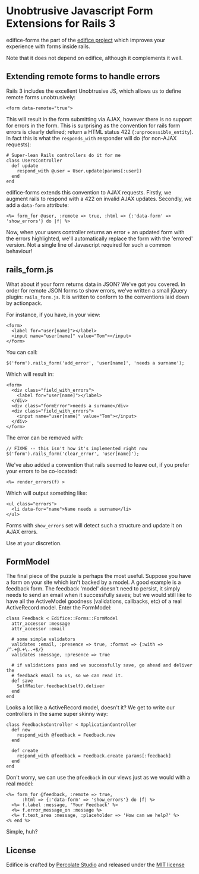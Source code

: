 Unobtrusive Javascript Form Extensions for Rails 3
==================================================

edifice-forms the part of the [edifice project](https://github.com/tmeasday/edifice) which improves your experience with forms inside rails.

Note that it does not depend on edifice, although it complements it well.

Extending remote forms to handle errors
---------------------------------------

Rails 3 includes the excellent Unobtrusive JS, which allows us to define remote forms unobtrusively:

    <form data-remote="true">

This will result in the form submitting via AJAX, however there is no support for errors in the form. This is surprising as the convention for rails form errors is clearly defined; return a HTML status 422 (`:unprocessible_entity`). In fact this is what the `responds_with` responder will do (for non-AJAX requests):

    # Super-lean Rails controllers do it for me
    class UsersController
      def update
        respond_with @user = User.update(params[:user])
      end
    end

edifice-forms extends this convention to AJAX requests. Firstly, we augment rails to respond with a 422 on invalid AJAX updates. Secondly, we add a `data-form` attribute:

    <%= form_for @user, :remote => true, :html => {:'data-form' => 'show_errors'} do |f| %>

Now, when your users controller returns an error + an updated form with the errors highlighted, we'll automatically replace the form with the 'errored' version. Not a single line of Javascript required for such a common behaviour!

rails_form.js
-------------

What about if your form returns data in JSON? We've got you covered. In order for remote JSON forms to show errors, we've written a small jQuery plugin: `rails_form.js`. It is written to conform to the conventions laid down by actionpack. 

For instance, if you have, in your view:

    <form>
      <label for="user[name]"></label>
      <input name="user[name]" value="Tom"></input>
    </form>
    
You can call:

    $('form').rails_form('add_error', 'user[name]', 'needs a surname');

Which will result in:

    <form>
      <div class="field_with_errors">
        <label for="user[name]"></label>
      </div>
      <div class="formError">needs a surname</div>
      <div class="field_with_errors">
        <input name="user[name]" value="Tom"></input>
      </div>
    </form>

The error can be removed with:
    
    // FIXME -- this isn't how it's implemented right now
    $('form').rails_form('clear_error', 'user[name]');

We've also added a convention that rails seemed to leave out, if you prefer your errors to be co-located:

    <%= render_errors(f) >
    
Which will output something like:

    <ul class="errors">
      <li data-for="name">Name needs a surname</li>
    </ul>

Forms with `show_errors` set will detect such a structure and update it on AJAX errors.

Use at your discretion.

FormModel
---------

The final piece of the puzzle is perhaps the most useful. Suppose you have a form on your site which isn't backed by a model. A good example is a feedback form. The feedback 'model' doesn't need to persist, it simply needs to send an email when it successfully saves; but we would still like to have all the ActiveModel goodness (validations, callbacks, etc) of a real ActiveRecord model. Enter the FormModel:

    class Feedback < Edifice::Forms::FormModel
      attr_accessor :message
      attr_accessor :email

      # some simple validators
      validates :email, :presence => true, :format => {:with => /^.+@.+\..+$/}
      validates :message, :presence => true
      
      # if validations pass and we successfully save, go ahead and deliver the 
      # feedback email to us, so we can read it.
      def save
        SelfMailer.feedback(self).deliver
      end
    end

Looks a lot like a ActiveRecord model, doesn't it? We get to write our controllers in the same super skinny way:

    class FeedbacksController < ApplicationController
      def new
        respond_with @feedback = Feedback.new
      end
      
      def create
        respond_with @feedback = Feedback.create params[:feedback]
      end
    end

Don't worry, we can use the `@feedback` in our views just as we would with a real model:

    <%= form_for @feedback, :remote => true, 
          :html => {:'data-form' => 'show_errors'} do |f| %>
      <%= f.label :message, 'Your Feedback' %>
      <%= f.error_message_on :message %>
      <%= f.text_area :message, :placeholder => 'How can we help?' %>
    <% end %>

Simple, huh?

License
-------

Edifice is crafted by [Percolate Studio](http://percolatestudio.com) and released under the [MIT license](www.opensource.org/licenses/MIT)
